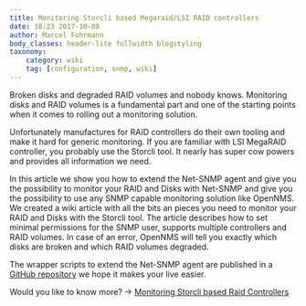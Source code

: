 ```yaml
---
title: Monitoring Storcli based Megaraid/LSI RAID controllers
date: 18:23 2017-10-09
author: Marcel Fuhrmann
body_classes: header-lite fullwidth blogstyling
taxonomy:
    category: wiki
    tag: [configuration, snmp, wiki]
---
```

Broken disks and degraded RAID volumes and nobody knows.
Monitoring disks and RAID volumes is a fundamental part and one of the starting points when it comes to rolling out a monitoring solution.

Unfortunately manufactures for RAID controllers do their own tooling and make it hard for generic monitoring.
If you are familiar with LSI MegaRAID controller, you probably use the Storcli tool.
It nearly has super cow powers and provides all information we need.

In this article we show you how to extend the Net-SNMP agent and give you the possibility to monitor your RAID and Disks with Net-SNMP and give you the possibility to use any SNMP capable monitoring solution like OpenNMS.
We created a wiki article with all the bits an pieces you need to monitor your RAID and Disks with the Storcli tool.
The article describes how to set minimal permissions for the SNMP user, supports multiple controllers and RAID volumes.
In case of an error, OpenNMS will tell you exactly which disks are broken and which RAID volumes degraded.

The wrapper scripts to extend the Net-SNMP agent are published in a [GitHub repository](https://github.com/opennms-config-modules/lsi-megaraid-storcli) we hope it makes your live easier.

Would you like to know more? -> [Monitoring Storcli based Raid Controllers](https://wiki.opennms.org/wiki/storcli)
